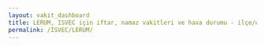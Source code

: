 ```yaml
---
layout: vakit_dashboard
title: LERUM, ISVEC için iftar, namaz vakitleri ve hava durumu - ilçe/eyalet seç
permalink: /ISVEC/LERUM/
---
```


<script type="text/javascript">
  var GLOBAL_COUNTRY = 'ISVEC';
  var GLOBAL_CITY = 'LERUM';
  var GLOBAL_STATE = '';
  var lat = 72;
  var lon = 21;
</script>
